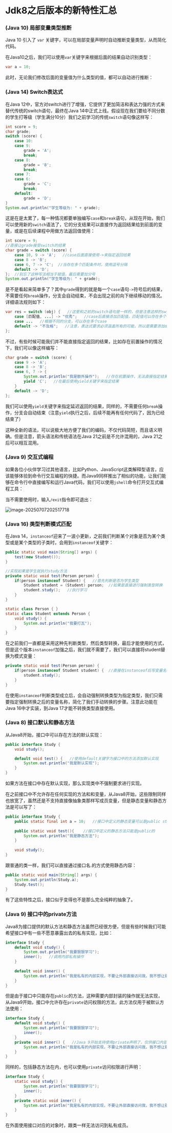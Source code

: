 # Jdk8之后版本的新特性汇总

### (Java 10) 局部变量类型推断

Java 10 引入了 `var` 关键字，可以在局部变量声明时自动推断变量类型，从而简化代码。

在Java10之后，我们可以使用`var`关键字来根据后面的结果自动识别类型：

```java
var a = 10;
```

此时，无论我们修改后面的变量值为什么类型的值，都可以自动进行推断：



### (Java 14) Switch表达式

在Java 12中，官方对switch进行了增强，它提供了更加简洁和表达力强的方式来替代传统的switch语句，最终在Java 14中正式上线。假设现在我们要给不同分数的学生打等级（学生满分10分）我们之前学习的传统`switch`语句像这样写：

```java
int score = 9;
char grade;
switch (score) {
    case 10:
    case 9:
        grade = 'A';
        break;
    case 8:
        grade = 'B';
        break;
    case 7:
    case 6:
        grade = 'C';
        break;
    default:
        grade = 'D';
}
System.out.println("学生等级为: " + grade);
```

这是在是太累了，每一种情况都要单独编写`case`和`break`语句，从现在开始，我们可以使用新的`switch`语法了，它的分支结果可以直接作为返回结果给到前面的变量，或是在后续课程中用做方法返回值使用：

```java
int score = 9;
//直接让grade接受switch的结果
char grade = switch (score) {
    case 10, 9 -> 'A';   //case后面直接使用->来指定返回结果
    case 8 -> 'B';
    case 6, 7 -> 'C';  //当存在多个匹配条件时，使用逗号分隔
    default -> 'D';
};  //别忘了这种写法相当于赋值，最后需要加分号
System.out.println("学生等级为: " + grade);
```

是不是看起来简单多了？其中`grade`得到的就是每一个`case`语句`->`符号后的结果，不需要任何`break`操作，分支会自动结束，不会出现之前的向下继续移动的情况。详细语法规则如下：

```java
var res = switch (obj) {   //这里和之前的switch语句是一样的，但是注意这样的switch是有返回值的，所以可以被变量接收
    case [匹配值, ...] -> "优秀";   //case后直接添加匹配值，匹配值可以存在多个，需要使用逗号隔开，使用 -> 来返回如果匹配此case语句的结果
    case ...   //根据不同的分支，可以存在多个case
    default -> "不及格";   //注意，表达式要求必须涵盖所有的可能，所以是需要添加default的
};
```

不过，有些时候可能我们并不能直接指定返回的结果，比如存在前置操作的情况下，我们可以像这样编写：

```java
char grade = switch (score) {
    case 9 -> 'A';
    case 8 -> 'B';
    case 6, 7 -> {
        System.out.println("我是额外操作");   //存在前置操作，无法直接指定结果
        yield 'C';   //在最后使用yield关键字来指定结果
    }
    default -> 'D';
};
```

我们可以使用`yield`关键字来指定延迟返回的结果，同样的，不需要任何`break`操作，分支会自动结束（注意`yield`执行之后，后续不能再有任何代码了，因为已经结束了）

这种全新的语法，可以说极大地方便了我们的编码，不仅代码简短，而且语义明确。但是注意，箭头语法和传统语法在Java 21之前是不允许混用的，Java 21之后可以相互混用。



### (Java 9) 交互式编程

如果各位小伙伴学习过其他语言，比如Python、JavaScript这类解释型语言，应该能够体验到命令行交互编程的快捷。而Java9同样推出了相似的功能，让我们能够在命令行中直接编写和运行Java代码，我们可以使用`jshell`命令打开交互式编程工具：

当不需要使用时，输入`/exit`指令即可退出：

![image-20250707202517718](https://s2.loli.net/2025/07/07/aWF92KYwqhPDgcz.png)



### (Java 16) 类型判断模式匹配

在Java 14，`instanceof`迎来了一波小更新，之前我们判断某个对象是否为某个类型或是某个类型的子类时，会用到`instanceof`关键字：

```java
public static void main(String[] args) {
    test(new Student());
}

//实现如果是学生就执行study方法
private static void test(Person person) {
    if(person instanceof Student) {   //首先判断是否为学生类型
        Student student = (Student) person;  //如果是直接进行强制类型转换
        student.study();   //执行学习
    }
}

static class Person { }
static class Student extends Person {
    void study() {
        System.out.println("我要打瓦");
    }
}
```

在之前我们一直都是采用这种先判断类型，然后类型转换，最后才能使用的方式，但是这个版本`instanceof`加强之后，我们就不需要了，我们可以直接将student替换为模式变量：

```java
private static void test(Person person) {
    if(person instanceof Student student) {  //直接在instanceof后写变量名称，作为判断成功之后转换的此类型变量名称
        student.study();
    }
}
```

在使用`instanceof`判断类型成立后，会自动强制转换类型为指定类型，我们只需要指定强制转换之后的变量名称，简化了我们手动转换的步骤。注意此功能在Java 16中才实装，到Java 17才能不转换类型直接使用。



### (Java 8) 接口默认和静态方法

从Java8开始，接口中可以存在方法的默认实现：

```java
public interface Study {
    void study();

    default void test() {   //使用default关键字为接口中的方法添加默认实现
        System.out.println("我是默认实现");
    }
}
```

如果方法在接口中存在默认实现，那么实现类中不强制要求进行实现。

在之前接口中不允许存在任何实现的方法和和变量，从Java8开始，这些限制同样也放宽了，虽然还是不支持直接像抽象类那样写成员变量，但是静态变量和静态方法是可以写了：

```java
public interface Study {
    public static final int a = 10;   //接口中定义的静态变量可以是public static final的
  
  	public static void test(){    //接口中定义的静态方法只能是public的
        System.out.println("我是静态方法");
    }
    
    void study();
}
```

跟普通的类一样，我们可以直接通过接口名.的方式使用静态内容：

```java
public static void main(String[] args) {
    System.out.println(Study.a);
    Study.test();
}
```

有了这些特性之后，接口似乎变得也不是那么完全纯粹的抽象了。

### (Java 9) 接口中的private方法

Java8为接口提供的默认方法和静态方法虽然已经很方便，但是有些时候我们可能希望接口中有一些不愿意暴露出去的私有实现，比如：

```java
interface Study {
    default void study() {
        System.out.println("我要狠狠学习");
        inner();   //调用内部私有操作
    }
    
    default void inner() {
        System.out.println("我是私有的内部实现，不要让外部直接访问我，我不想让别人知道我私底下怎么学习的");
    }
}
```

但是由于接口中只能存在`public`的方法，这种需要内部封装的操作就无法实现，从Java9开始，接口中允许存在`private`访问权限的方法，此方法仅用于被默认方法使用：

```java
interface Study {
    default void study() {
        System.out.println("我要狠狠学习");
        inner();
    }
    private void inner() {   //Java 9开始支持使用private声明了，仅供接口内部使用
        System.out.println("我是私有的内部实现，不要让外部直接访问我，我不想让别人知道我私底下怎么学习的");
    }
}
```

同样的，包括静态方法在内，也可以使用`private`访问权限进行声明：

```java
interface Study {
    static void study() {
        System.out.println("我要狠狠学习");
        inner();
    }
    private static void inner() {
        System.out.println("我是私有的内部实现，不要让外部直接访问我，我不想让别人知道我私底下怎么学习的");
    }
}
```

在外面使用接口对应的对象时，跟类一样无法访问到私有成员。